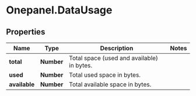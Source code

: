# Onepanel.DataUsage

## Properties
Name | Type | Description | Notes
------------ | ------------- | ------------- | -------------
**total** | **Number** | Total space (used and available) in bytes. | 
**used** | **Number** | Total used space in bytes. | 
**available** | **Number** | Total available space in bytes. | 


